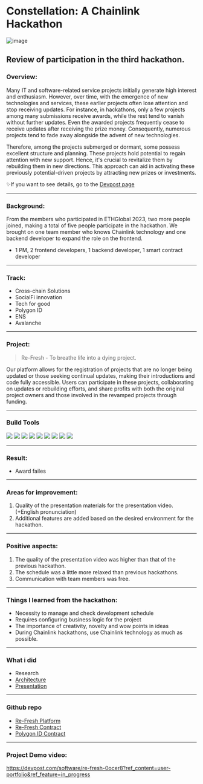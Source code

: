 # Constellation: A Chainlink Hackathon
![image](https://github.com/Joseph-hackathon/hackathon/assets/144579614/7a12da1e-f7b0-4270-b8b5-73b904977b86)

## Review of participation in the third hackathon.

### Overview:
Many IT and software-related service projects initially generate high interest and enthusiasm. However, over time, with the emergence of new technologies and services, these earlier projects often lose attention and stop receiving updates. For instance, in hackathons, only a few projects among many submissions receive awards, while the rest tend to vanish without further updates. Even the awarded projects frequently cease to receive updates after receiving the prize money. Consequently, numerous projects tend to fade away alongside the advent of new technologies.

Therefore, among the projects submerged or dormant, some possess excellent structure and planning. These projects hold potential to regain attention with new support. Hence, it's crucial to revitalize them by rebuilding them in new directions. This approach can aid in activating these previously potential-driven projects by attracting new prizes or investments.

✨If you want to see details, go to the [Devpost page](https://devpost.com/software/re-fresh-0ocer8)

---
### Background:
From the members who participated in ETHGlobal 2023, two more people joined, making a total of five people participate in the hackathon.
We brought on one team member who knows Chainlink technology and one backend developer to expand the role on the frontend.
- 1 PM, 2 frontend developers, 1 backend developer, 1 smart contract developer

---
### Track:
- Cross-chain Solutions
- SocialFi innovation
- Tech for good
- Polygon ID
- ENS
- Avalanche

---
### Project:
> Re-Fresh - To breathe life into a dying project.

Our platform allows for the registration of projects that are no longer being updated or those seeking continual updates, making their introductions and code fully accessible. Users can participate in these projects, collaborating on updates or rebuilding efforts, and share profits with both the original project owners and those involved in the revamped projects through funding.

---
### Build Tools
<img src="https://img.shields.io/badge/Typescript-3178C6?style=flat&logo=typescript&logoColor=white"/> <img src="https://img.shields.io/badge/Go-00ADD8?style=flat&logo=go&logoColor=white"/> <img src="https://img.shields.io/badge/JavaScript-F7DF1E?style=flat&logo=javascript&logoColor=white"/> <img src="https://img.shields.io/badge/Next.js-ffffff?style=flat&logo=nextdotjs&logoColor=black"/> <img src="https://img.shields.io/badge/React-61DAFB?style=flat&logo=react&logoColor=white"/> <img src="https://img.shields.io/badge/Solidity-363636?style=flat&logo=solidity&logoColor=white"/> <img src="https://img.shields.io/badge/Web3.js-F16822?style=flat&logo=web3dotjs&logoColor=white"/> <img src="https://img.shields.io/badge/Chainlink-375BD2?style=flat&logo=chainlink&logoColor=white"/> <img src="https://img.shields.io/badge/Polygon-7B3FE4?style=flat&logo=polygon&logoColor=white"/>

---
### Result:
- Award failes

---
### Areas for improvement:
1) Quality of the presentation materials for the presentation video. (+English pronunciation)
2) Additional features are added based on the desired environment for the hackathon.

---
### Positive aspects:
1) The quality of the presentation video was higher than that of the previous hackathon.
2) The schedule was a little more relaxed than previous hackathons.
3) Communication with team members was free.

---
### Things I learned from the hackathon:
- Necessity to manage and check development schedule
- Requires configuring business logic for the project
- The importance of creativity, novelty and wow points in ideas
- During Chainlink hackathons, use Chainlink technology as much as possible.

---
### What i did
- Research
- [Architecture](https://www.figma.com/file/IXlLupEs7feIdchqNzIBVF/Presentation?type=design&node-id=18%3A2&mode=design&t=2m0iXdd1GjsOZjbc-1)
- [Presentation](https://youtu.be/pF-R-LahacM?si=ZbkgTPuKbPLRTkJq)

---
### Github repo
- [Re-Fresh Platform](https://github.com/orgs/hackathemy/repositories) 
- [Re-Fresh Contract](https://github.com/hackathemy/refresh-contract)
- [Polygon ID Contract](https://github.com/hackathemy/polygon-id)

---
### Project Demo video:
https://devpost.com/software/re-fresh-0ocer8?ref_content=user-portfolio&ref_feature=in_progress
